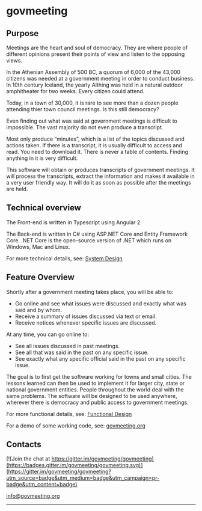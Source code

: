 # govmeeting
## Purpose

Meetings are the heart and soul of democracy. They are where people of different opinions present their points of view and listen to the opposing views. 

In the Athenian Assembly of 500 BC, a quorum of 6,000 of the 43,000 citizens was needed at a government meeting in order to conduct business. In 10th century Iceland, the yearly Althing was held in a natural outdoor amphitheater for two weeks. Every citizen could attend.

Today, in a town of 30,000, it is rare to see more than a dozen people attending thier town council meetings. Is this still democracy?

Even finding out what was said at government meetings is difficult to impossible. The vast majority do not even produce a transcript.

Most only produce “minutes”, which is a list of the topics discussed and actions taken. If there is a transcript, it is usually difficult to access and read. You need to download it. There is never a table of contents. Finding anything in it is very difficult.

This software will obtain or produces transcripts of government meetings. It will process the transcripts, extract the information and makes it available in a very user friendly way. It will do it as soon as possible after the meetings are held.

## Technical overview

The Front-end is written in Typescript using Angular 2.

The Back-end is written in C# using ASP.NET Core and Entity Framework Core.
.NET Core is the open-source version of .NET which runs on Windows, Mac and Linux.


For more technical details, see: [System Design](https://github.com/govmeeting/govmeeting/wiki/system-design)


## Feature Overview

Shortly after a government meeting takes place, you will be able to:
* Go online and see what issues were discussed and exactly what was said and by whom.
* Receive a summary of issues discussed via text or email.
* Receive notices whenever specific issues are discussed.

At any time, you can go online to:
* See all issues discussed in past meetings.
* See all that was said in the past on any specific issue.
* See exactly what any specific official said in the past on any specific issue.

The goal is to first get the software working for towns and small cities. The lessons learned can then be used to implement it for larger city, state or national government entities. People throughout the world deal with the same problems. The software will be designed to be used anywhere, wherever there is democracy and public access to government meetings.

For more functional details, see: [Functional Design](https://github.com/govmeeting/govmeeting/wiki/functional-design)

For a demo of some working code, see:  [govmeeting.org](http://govmeeting.org)



## Contacts
[![Join the chat at https://gitter.im/govmeeting/govmeeting](https://badges.gitter.im/govmeeting/govmeeting.svg)](https://gitter.im/govmeeting/govmeeting?utm_source=badge&utm_medium=badge&utm_campaign=pr-badge&utm_content=badge)

<info@govmeeting.org>


-------------------------------------------------------------------------------------------------------

<script>
  (function(i,s,o,g,r,a,m){i['GoogleAnalyticsObject']=r;i[r]=i[r]||function(){
  (i[r].q=i[r].q||[]).push(arguments)},i[r].l=1*new Date();a=s.createElement(o),
  m=s.getElementsByTagName(o)[0];a.async=1;a.src=g;m.parentNode.insertBefore(a,m)
  })(window,document,'script','//www.google-analytics.com/analytics.js','ga');

  ga('create', 'UA-75868363-1', 'auto');
  ga('send', 'pageview');

</script>
